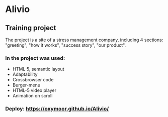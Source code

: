 # Alivio
## Training project
The project is a site of a stress management company, including 4 sections: "greeting", "how it works", "success story", "our product".
### In the project was used:
- HTML 5, semantic layout
- Adaptability
- Crossbrowser code
- Burger-menu
- HTML-5 video player
- Animation on scroll
### Deploy: https://oxymoor.github.io/Alivio/
